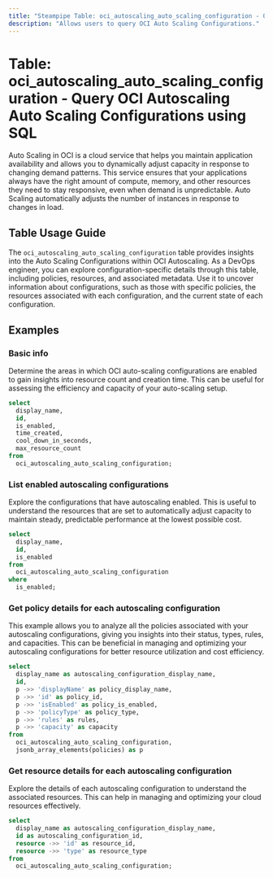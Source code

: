 ```yaml
---
title: "Steampipe Table: oci_autoscaling_auto_scaling_configuration - Query OCI Autoscaling Auto Scaling Configurations using SQL"
description: "Allows users to query OCI Auto Scaling Configurations."
---
```


# Table: oci_autoscaling_auto_scaling_configuration - Query OCI Autoscaling Auto Scaling Configurations using SQL

Auto Scaling in OCI is a cloud service that helps you maintain application availability and allows you to dynamically adjust capacity in response to changing demand patterns. This service ensures that your applications always have the right amount of compute, memory, and other resources they need to stay responsive, even when demand is unpredictable. Auto Scaling automatically adjusts the number of instances in response to changes in load.

## Table Usage Guide

The `oci_autoscaling_auto_scaling_configuration` table provides insights into the Auto Scaling Configurations within OCI Autoscaling. As a DevOps engineer, you can explore configuration-specific details through this table, including policies, resources, and associated metadata. Use it to uncover information about configurations, such as those with specific policies, the resources associated with each configuration, and the current state of each configuration.

## Examples

### Basic info
Determine the areas in which OCI auto-scaling configurations are enabled to gain insights into resource count and creation time. This can be useful for assessing the efficiency and capacity of your auto-scaling setup.

```sql
select
  display_name,
  id,
  is_enabled,
  time_created,
  cool_down_in_seconds,
  max_resource_count
from
  oci_autoscaling_auto_scaling_configuration;
```


### List enabled autoscaling configurations
Explore the configurations that have autoscaling enabled. This is useful to understand the resources that are set to automatically adjust capacity to maintain steady, predictable performance at the lowest possible cost.

```sql
select
  display_name,
  id,
  is_enabled
from
  oci_autoscaling_auto_scaling_configuration
where
  is_enabled;
```


### Get policy details for each autoscaling configuration
This example allows you to analyze all the policies associated with your autoscaling configurations, giving you insights into their status, types, rules, and capacities. This can be beneficial in managing and optimizing your autoscaling configurations for better resource utilization and cost efficiency.

```sql
select
  display_name as autoscaling_configuration_display_name,
  id,
  p ->> 'displayName' as policy_display_name,
  p ->> 'id' as policy_id,
  p ->> 'isEnabled' as policy_is_enabled,
  p ->> 'policyType' as policy_type,
  p ->> 'rules' as rules,
  p ->> 'capacity' as capacity
from
  oci_autoscaling_auto_scaling_configuration,
  jsonb_array_elements(policies) as p
```


### Get resource details for each autoscaling configuration
Explore the details of each autoscaling configuration to understand the associated resources. This can help in managing and optimizing your cloud resources effectively.

```sql
select
  display_name as autoscaling_configuration_display_name,
  id as autoscaling_configuration_id,
  resource ->> 'id' as resource_id,
  resource ->> 'type' as resource_type
from
  oci_autoscaling_auto_scaling_configuration;
```
